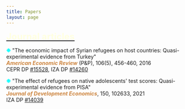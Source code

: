 ```yaml
---
title: Papers
layout: page
---
```


<p><font size="+2"><b><u><font color="LightYellow">Journal articles</font></u></b></font></p>

<p><b><font color="Aqua">&#10057;</font></b> "The economic impact of Syrian refugees on host countries: Quasi-experimental evidence from
Turkey"
<br><i><b><font color="Peru">American Economic Review</font></b></i> (P&P), 106(5), 456-460, 2016
<br>CEPR DP <a href="https://cepr.org/publications/dp15528">#15528</a>, IZA DP <a href="https://docs.iza.org/dp14260.pdf">#14260</a>

<p><b><font color="Aqua">&#10057;</font></b> "The effect of refugees on native adolescents' test scores: Quasi-experimental evidence from PISA"
<br><i><b><font color="Peru">Journal of Development Economics</font></b></i>, 150, 102633, 2021
<br>IZA DP <a href="https://docs.iza.org/dp14039.pdf">#14039</a>
